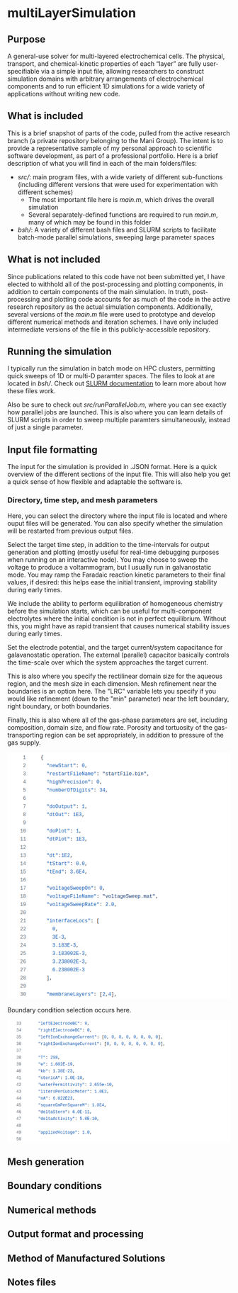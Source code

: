 # multiLayerSimulation

## Purpose

A general-use solver for multi-layered electrochemical cells. The physical, transport, and chemical-kinetic properties of each “layer” are fully user-specifiable via a simple input file, allowing researchers to construct simulation domains with arbitrary arrangements of electrochemical components and to run efficient 1D simulations for a wide variety of applications without writing new code.

## What is included

This is a brief snapshot of parts of the code, pulled from the active research branch (a private repository belonging to the Mani Group). The intent is to provide a representative sample of my personal approach to scientific software development, as part of a professional portfolio. Here is a brief description of what you will find in each of the main folders/files:

- *src/*: main program files, with a wide variety of different sub-functions (including different versions that were used for experimentation with different schemes)
  - The most important file here is *main.m*, which drives the overall simulation
  - Several separately-defined functions are required to run *main.m*, many of which may be found in this folder
- *bsh/*: A variety of different bash files and SLURM scripts to facilitate batch-mode parallel simulations, sweeping large parameter spaces

## What is not included

Since publications related to this code have not been submitted yet, I have elected to withhold all of the post-processing and plotting components, in addition to certain components of the main simulation. In truth, post-processing and plotting code accounts for as much of the code in the active research repository as the actual simulation components. Additionally, several versions of the *main.m* file were used to prototype and develop different numerical methods and iteration schemes. I have only included intermediate versions of the file in this publicly-accessible repository.

## Running the simulation

I typically run the simulation in batch mode on HPC clusters, permitting quick sweeps of 1D or multi-D paramter spaces. The files to look at are located in *bsh/*. Check out [SLURM documentation](https://slurm.schedmd.com/documentation.html) to learn more about how these files work.

Also be sure to check out *src/runParallelJob.m*, where you can see exactly how parallel jobs are launched. This is also where you can learn details of SLURM scripts in order to sweep multiple paramters simultaneously, instead of just a single parameter.

## Input file formatting

The input for the simulation is provided in .JSON format. Here is a quick overview of the different sections of the input file. This will also help you get a quick sense of how flexible and adaptable the software is.

### Directory, time step, and mesh parameters

Here, you can select the directory where the input file is located and where ouput files will be generated. You can also specify whether the simulation will be restarted from previous output files.

Select the target time step, in addition to the time-intervals for output generation and plotting (mostly useful for real-time debugging purposes when running on an interactive node). You may choose to sweep the voltage to produce a voltammogram, but I usually run in galvanostatic mode. You may ramp the Faradaic reaction kinetic parameters to their final values, if desired: this helps ease the initial transient, improving stability during early times.

We include the ability to perform equilibration of homogeneous chemistry before the simulation starts, which can be useful for multi-component electrolytes where the initial condition is not in perfect equilibrium. Without this, you might have as rapid transient that causes numerical stability issues during early times.

Set the electrode potential, and the target current/system capacitance for galavanostatic operation. The external (parallel) capacitor basically controls the time-scale over which the system approaches the target current.

This is also where you specify the rectilinear domain size for the aqueous region, and the mesh size in each dimension. Mesh refinement near the boundaries is an option here. The "LRC" variable lets you specify if you would like refinement (down to the "min" parameter) near the left boundary, right boundary, or both boundaries.

Finally, this is also where all of the gas-phase parameters are set, including composition, domain size, and flow rate. Porosity and tortuosity of the gas-transporting region can be set appropriately, in addition to pressure of the gas supply.

![Input file sample image 1!](/inputFileImages/input_1.png "Sample input file, figure 1.")

Boundary condition selection occurs here. 

![Input file sample image 2!](/inputFileImages/input_2.png "Sample input file, figure 2.")

## Mesh generation

## Boundary conditions

## Numerical methods

## Output format and processing

## Method of Manufactured Solutions

## Notes files

##
